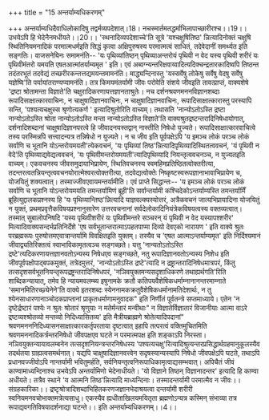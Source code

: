 +++
title = "15 अन्तर्याम्यधिकरणम्"

+++
अन्तर्याम्यधिदैवाधिलोकादिषु तद्वर्मव्यपदेशात्।18। नचस्मार्तमतद्धर्माभिलापाच्छारीरश्च।।19।। उभयेऽपि हि भेदेनैनमधीयते।।20।। 'स्थनादिव्यपदेशाच्चे'ति सूत्रे 'यश्चक्षुषितिष्ठ' न्नित्यादिनोक्तं चक्षुषि स्थितिनियमनादिकं परमात्मधर्मइति सिद्धं कृत्वा अक्षिपुरुषस्य परमात्मत्वं साधितं, तदेवेदानीं समर्थ्यत इति सङ्गतिः। वाजसनेयिनः समामनंति-- 'यः पृथिव्यांतिष्ठन् पृथिव्याअन्तरोयं पृथिवी न वेद यस्य पृथिवी शरीरं यः पृथिवीमंतरो यमयति एषतआत्मांतर्याम्यमृत ' इति। एवं अब्वग्न्यन्तरिक्षवाय्वादित्यदिक्चन्द्रतारकादिष्वपि तिष्ठन्त तदंतरभूतं तदवेद्यं तच्छरीरकन्तत्तद्यमयन्तमामनंति। माद्ध्यन्दिनास्तु 'यस्सर्वेषु लोकेषु सर्वेषु वेदषु सर्वेषु यज्ञेष्वि'ति पर्यायांतराण्यप्यामनंति। तत्र किमयमंतर्यामी जीवः परोवेति संशये जीवइति तावत्प्राप्तं, वाक्यशेषे 'द्रष्टा श्रोतामन्ता विज्ञाते'ति चक्षुरादिकरणायत्तज्ञानताश्रुतेः। नच दर्शनश्रवणमननविज्ञानशब्दाः रूपादिसाक्षात्कारवाचिनः, न चाक्षुषादिज्ञानवाचिनः, न चाक्षुषादिज्ञानवाचिनः, रूपादिसाक्षात्कारास्तु परस्यापि सन्ति, 'पश्यत्यचक्षुस्स श्रृणोत्यकर्ण ' इत्यादिश्रुतोरिति वाच्यम्। तथासति 'नान्योऽतोऽस्ति द्रष्टा नान्योऽतोऽस्ति श्रोता नान्योऽतोऽस्ति मन्ता नान्योऽतोऽस्ति विज्ञाते'ति वाक्यश्रुतद्रष्टन्तरादिनिषेधायोगात्, दर्शनादिशब्दानां चाक्षुषादिज्ञानपरत्वे हि जीवादनयस्तद्वान् नास्तीति निषेधो युज्यते। रूपादिसाक्षात्कारवाचित्वे तस्य परस्मिन्नपि सत्त्वादन्यत्र तन्निषेधो न युज्यते। न च जीव इति पूर्वपक्षेऽपि 'य इमञ्च लोकं परञ्च लोकं सर्वाणि च भूतानि योऽन्तरोयमयती'त्येकवचनं, 'यः पृथिव्यां तिष्ठ'न्नित्यादिपृथिव्यादिस्थितत्ववचनं, 'यं पृथिवी न वेदे'ति पृथिव्याद्यवेद्यत्ववचनं, 'यः पृथिवीमन्तरोयमयती'त्यादिपृथिव्यादि नियन्तृत्ववचनञ्च, न युज्यतइति वाच्यम्। एकवचनस्य जीवसमुदायाभिप्रायेण, स्थितिवचनस्य स्वमहिमप्रतिष्ठितत्वोक्तरीत्या, तदन्तरत्वतन्नियन्तृत्ववचनयोरात्मेश्वरत्वोक्तरीत्या, तदवेद्यत्वोक्तेः निष्कृष्टस्वरूपज्ञानाभावाभिप्रायेण च, योजयितुं शक्यत्वात्। तस्माज्जीवएवायमन्तर्यामीति। एवं प्राप्ते सिद्धान्तः-- 'य इमञ्च लोकं परञ्च लोकं सर्वाणि च भूतानि योऽन्तरोयमयति तमन्तर्यामिणं ब्रूही'ति सर्वान्तर्यामी कश्चिदेकोऽन्तर्याम्यस्ति तमन्तर्यामिँ ब्रूहित्युद्दालकप्रश्नस्य हि 'यः पृथिव्यान्तिष्ठ'न्नित्यादि याज्ञवल्क्यस्योत्तरं, अत्रैकवचनं जात्यभिप्रायादिना योजयितुं न युक्तं, प्रथमप्रवृत्तैकविषयप्रश्नानुसारेण उत्तरवचनानां सर्वदेलोकादिनियंत्रेकविषयत्वस्य वक्तव्यत्वात्। तस्मात् सुबालोपनिषदि 'यस्य पृथिवीशरीरं यः पृथिवीमन्तरे सञ्चरन् यं पृथिवी न वेद यस्यापश्शरीर' मित्यादिवाक्यसन्दर्भप्रतिनिर्देशे 'एष सर्वभूतान्तरात्माऽपहतपाप्मा दिव्यो देवएको नारायण ' इति वाक्ये श्रुतः परब्रह्मरूपः पुरुषोत्तमएवात्रान्तर्यामि विवक्षितइति युक्तम्। तस्यैव च 'एषत आत्माऽन्तर्याम्यमृत' इति निर्दिश्यमानं जीवाद्व्यतिरिक्तत्वं स्वाभाविकामृतत्वञ्च सङ्गच्छते। यत्तु 'नान्यतोऽतोऽस्ति द्रष्टे'त्यदिकरणायत्तज्ञानवतोऽन्यस्य निषेधएव सङ्गच्छते, नतु रूपादिज्ञानवतोऽन्यस्य निशेध इति जीवपूर्वपक्षोपाद्बपकमुक्तं, तत्रेदमुत्तरं, 'नान्योऽतोऽस्ति द्रष्टे'त्यादि न द्रष्ट्रान्तरादिनिषेधमात्रपरं, किंतु तत्सदृशसर्वभूतनियन्तृरूपद्रष्ट्रन्तरादिनिषेधपरं, 'नञिवयुक्तमन्यसदृशाधिकरणे तथाह्यर्थगति'रिति शाब्दिकन्यायात्, तमेव हि न्यायमवलम्ब्य इषुनामके क्रतौ कतिपयवैशेषिकधर्माम्नानानन्तरमाम्नाते 'समानमितिरच्छ्येनेने'ति वाक्ये इतरशब्दः स्येननामकक्रतुवैशेषिकधर्मानामतिदेशार्थः, न तु श्येनसाधारणानाञ्चोदकप्राप्तानां प्राकृतधर्माणामनुवादक" इति निर्णीतं पूर्वतन्त्रे सप्तमाध्याये। एतेन 'न दृष्टेर्द्रष्टारं पश्येः न श्रुतः श्रोतारं श्रृणुयाः न मतेर्मन्तारं मन्वीथाः" न विज्ञातेर्विज्ञातारं विजानीयाः आत्मा वाऽरे द्रष्टव्यश्श्रोतव्यो मन्तव्यो निदिध्यासितव्य' इति मैत्रीयब्राह्मणे श्रोतेत्यादिपदानां" श्रवणमनननिदिध्यासनसाक्षात्कारकर्तृपरताया दृष्टत्वात् इहापि तत्परत्वं वक्तिमुचितमिति श्रवणमननादिकर्त्रन्तरनिषेधो जीवपक्षएव घटते न परमात्मपक्ष इति शङ्काऽपि निरस्ता। नञिवयुक्तन्यायावलम्बनेन तत्सदृशनियन्त्रन्तरनिषेधस्य 'पश्यत्यचक्षु'रित्यादिश्रुत्यन्तरप्रसिद्धार्थग्रहमानुकूलस्यैव तदर्थतया ग्राह्यत्वसमर्थनात्। यद्यपि चाक्षुषादिज्ञानवत्त्वेन सदृषस्यान्यस्यापि निषेधो जीवपक्षेऽपि घटते, तथाऽपि प्रधानवज्जीवोऽपि नान्तर्यामी भवितुमर्हति, सर्वनियन्तृत्वनिरूपाधिकामृत्वाद्यसम्भवात्। अपिचैतं जीवं काण्वामाध्यन्दिनाश्च उभयेऽपि अन्तर्यामिणो भेदेनाधीयते। 'यो विज्ञाने तिष्ठन् विज्ञानादन्तर' इत्यादि हि काण्वा अधीयते। तत्रैव स्थाने 'य आत्मनि तिष्ठ'न्नित्यादि माध्यन्दिनाः। तस्मादन्तर्यामी परमात्मैव न जीवः।। संग्रहकारिका।। द्रष्टृश्रोत्रादिशब्दाभिहितकरणजज्ञानभेदाश्रयत्वा दन्तर्यामी शरीरी स्वनियमनवचोभाक्तमत्रेत्यसाधु। एकस्यैव ह्यधीताखिलयमयितृता ब्रह्मणोऽन्यत्र कस्मिन् संभाव्या तत्र रूपाद्यवगतिविषयादर्शनाद्या घटन्ते।। इति अन्तर्याम्यधिकरणम्।।4।।